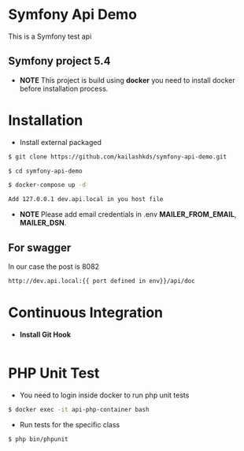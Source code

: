Symfony  Api Demo
==========
This is a Symfony test api

Symfony project 5.4
-------------------
  * **NOTE**
  This project is build using **docker** you need to install docker before installation process.

# Installation

* Install external packaged
``` bash
$ git clone https://github.com/kailashkds/symfony-api-demo.git
```
``` bash
$ cd symfony-api-demo
```
``` bash
$ docker-compose up -d
```
``` bash
Add 127.0.0.1 dev.api.local in you host file
```
* **NOTE**
Please add email credentials in .env  **MAILER_FROM_EMAIL**, **MAILER_DSN**.
  
## For swagger 
In our case the post is 8082
``` bash
http://dev.api.local:{{ port defined in env}}/api/doc
```

# Continuous Integration

* **Install Git Hook**
``` bash

```

# PHP Unit Test
* You need to login inside docker to run php unit tests
``` bash
$ docker exec -it api-php-container bash
```
* Run tests for the specific class
``` bash
$ php bin/phpunit
```
